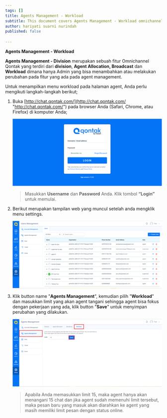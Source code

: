 ```yaml
---
tags: []
title: Agents Management - Workload
subtitle: This document covers Agents Management - Workload omnichannel system
author: hariyati suarni nurindah
published: false

---
```

**Agents Management - Workload**

**Agents Management - Division** merupakan sebuah fitur Omnichannel Qontak yang terdiri dari **division**, **Agent Allocation, Broadcast** dan **Workload** dimana hanya Admin yang bisa menambahkan atau melakukan perubahan pada fitur yang ada pada agent management.

Untuk menampilkan menu workload pada halaman agent, Anda perlu mengikuti langkah-langkah berikut;

1. Buka [http://chat.qontak.com/](http://chat.qontak.com/ "http://chat.qontak.com/") pada browser Anda (Safari, Chrome, atau Firefox) di komputer Anda;

   ![](/uploads/login-qontak-c.png)

   > Masukkan **Username** dan **Password** Anda. Klik tombol **“Login”** untuk memulai.
2. Berikut merupakan tampilan web yang muncul setelah anda mengklik menu settings.

   ![](/uploads/accounma1.PNG)
3. Klik button name "**Agents Management**", kemudian pilih "**Workload**" dan masukkan limit yang akan agent tangani sehingga agent bisa fokus dengan pekerjaan yang ada, klik button "**Save**" untuk menyimpan perubahan yang dilakukan.

   ![](/uploads/workload.PNG)

   > Apabila Anda memasukkan limit 15, maka agent hanya akan menangani 15 chat dan jika agent sudah memenuhi limit tersebut, maka pesan baru yang masuk akan diarahkan ke agent yang masih memiliki limit pesan dengan status online.
